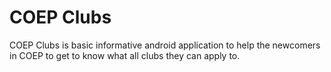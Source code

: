 # COEP Clubs
COEP Clubs is basic informative android application to help the newcomers in COEP to get to know what all clubs they can apply to.
